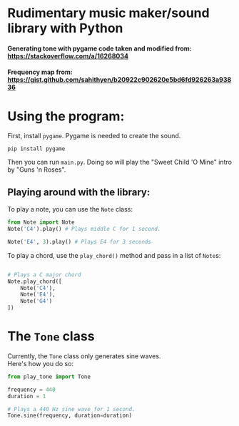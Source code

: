 # Rudimentary music maker/sound library with Python

#### Generating tone with pygame code taken and modified from: https://stackoverflow.com/a/16268034
#### Frequency map from: https://gist.github.com/sahithyen/b20922c902620e5bd6fd926263a93836


# Using the program:

First, install `pygame`. Pygame is needed to create the sound.  
```
pip install pygame
```

Then you can run `main.py`. Doing so will play the "Sweet Child 'O Mine" intro by "Guns 'n Roses".  

## Playing around with the library:

To play a note, you can use the `Note` class:
```python
from Note import Note
Note('C4').play() # Plays middle C for 1 second.

Note('E4', 3).play() # Plays E4 for 3 seconds
```

To play a chord, use the `play_chord()` method and pass in a list of `Note`s:

```python

# Plays a C major chord
Note.play_chord([
    Note('C4'),
    Note('E4'),
    Note('G4')
])
```

# The `Tone` class
Currently, the `Tone` class only generates sine waves.  
Here's how you do so:
```python
from play_tone import Tone

frequency = 440
duration = 1

# Plays a 440 Hz sine wave for 1 second.
Tone.sine(frequency, duration=duration)
```